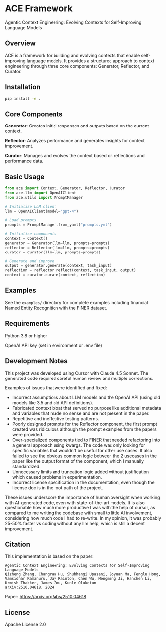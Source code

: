 # ACE Framework

Agentic Context Engineering: Evolving Contexts for Self-Improving Language Models

## Overview

ACE is a framework for building and evolving contexts that enable self-improving language models. It provides a structured approach to context engineering through three core components: Generator, Reflector, and Curator.

## Installation

```bash
pip install -e .
```

## Core Components

**Generator**: Creates initial responses and outputs based on the current context.

**Reflector**: Analyzes performance and generates insights for context improvement.

**Curator**: Manages and evolves the context based on reflections and performance data.

## Basic Usage

```python
from ace import Context, Generator, Reflector, Curator
from ace.llm import OpenAIClient
from ace.utils import PromptManager

# Initialize LLM client
llm = OpenAIClient(model="gpt-4")

# Load prompts
prompts = PromptManager.from_yaml("prompts.yml")

# Initialize components
context = Context()
generator = Generator(llm=llm, prompts=prompts)
reflector = Reflector(llm=llm, prompts=prompts)
curator = Curator(llm=llm, prompts=prompts)

# Generate and improve
output = generator.generate(context, task_input)
reflection = reflector.reflect(context, task_input, output)
context = curator.curate(context, reflection)
```

## Examples

See the `examples/` directory for complete examples including financial Named Entity Recognition with the FINER dataset.

## Requirements

Python 3.8 or higher

OpenAI API key (set in environment or .env file)

## Development Notes

This project was developed using Cursor with Claude 4.5 Sonnet. The generated code required careful human review and multiple corrections. 

Examples of issues that were identified and fixed:

* Incorrect assumptions about LLM models and the OpenAI API (using old models like 3.5 and old API definitions).
* Fabricated context bloat that served no purpose like additional metadata and variables that made no sense and are not present in the paper.
* Repetitive and ineffective testing patterns.
* Poorly designed prompts for the Reflector component, the first prompt created was ridiculous although the prompt examples from the papers were provided.
* Over-specialized components tied to FINER that needed refactoring into a general approach using kwargs. The code was only looking for specific variables that wouldn't be useful for other use cases. It also failed to see the obvious common logic between the 2 usecases in the paper like the output format of the component, which I manually standardized.
* Unnecessary limits and truncation logic added without justification which caused problems in experimentation.
* Incorrect license specification in the documentation, even though the license doc is in the root path of the project.

These issues underscore the importance of human oversight when working with AI-generated code, even with state-of-the-art models. It is also questionable how much more productive I was with the help of cursor, as compared to me writing the codebase with small to little AI involvement, considering how much code I had to re-write. In my opinion, it was probably 25-50% faster vs coding without any llm help, which is still a decent improvement.
## Citation

This implementation is based on the paper:

```
Agentic Context Engineering: Evolving Contexts for Self-Improving Language Models
Qizheng Zhang, Changran Hu, Shubhangi Upasani, Boyuan Ma, Fenglu Hong, 
Vamsidhar Kamanuru, Jay Rainton, Chen Wu, Mengmeng Ji, Hanchen Li, 
Urmish Thakker, James Zou, Kunle Olukotun
arXiv:2510.04618, 2024
```

Paper: https://arxiv.org/abs/2510.04618

## License

Apache License 2.0

